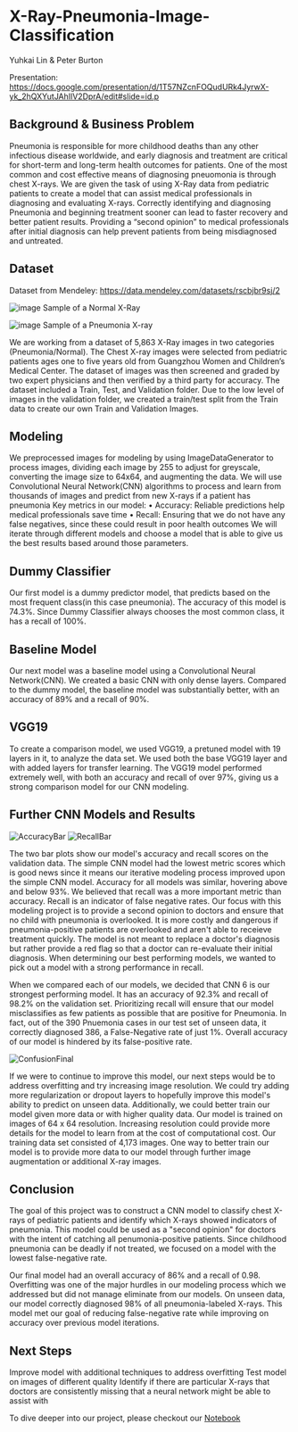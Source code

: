 # X-Ray-Pneumonia-Image-Classification

Yuhkai Lin & Peter Burton

Presentation: https://docs.google.com/presentation/d/1T57NZcnFOQudURk4JyrwX-yk_2hQXYutJAhIlV2DprA/edit#slide=id.p

## Background & Business Problem

Pneumonia is responsible for more childhood deaths than any other infectious disease worldwide, and early diagnosis and treatment are critical for short-term and long-term health outcomes for patients. One of the most common and cost effective means of diagnosing pneuomonia is through chest X-rays. 
We are given the task of using X-Ray data from pediatric patients to create a model that can assist medical professionals in diagnosing and evaluating X-rays. 
Correctly identifying and diagnosing Pneumonia and beginning treatment sooner can lead to faster recovery and better patient results. 
Providing a “second opinion” to medical professionals after initial diagnosis can help prevent patients from being misdiagnosed and untreated. 

## Dataset

Dataset from Mendeley: https://data.mendeley.com/datasets/rscbjbr9sj/2

![image](Images/Xraynormal.jpeg)
Sample of a Normal X-Ray


![image](Images/Xraypne.jpeg)
Sample of a Pneumonia X-ray


We are working from a dataset of  5,863 X-Ray images in two categories (Pneumonia/Normal). The Chest X-ray images were selected from pediatric patients ages one to five years old from Guangzhou Women and Children’s Medical Center. 
The dataset of images was then screened and graded by two expert physicians and then verified by a third party for accuracy. 
The dataset included a Train, Test, and Validation folder. Due to the low level of images in the validation folder, we created a train/test split from the Train data to create our own Train and Validation Images. 

## Modeling

We preprocessed images for modeling by using ImageDataGenerator to process images, dividing each image by 255 to adjust for greyscale, converting the image size to 64x64, and augmenting the data. 
We will use Convolutional Neural Network(CNN) algorithms to process and learn from thousands of images and predict from new X-rays if a patient has pneumonia 
Key metrics in our model:
•	Accuracy: Reliable predictions help medical professionals save time
•	Recall: Ensuring that we do not have any false negatives, since these could result in poor health outcomes
We will iterate through different models and choose a model that is able to give us the best results based around those parameters. 

## Dummy Classifier

Our first model is a dummy predictor model, that predicts based on the most frequent class(in this case pneumonia). The accuracy of this model is 74.3%. Since Dummy Classifier always chooses the most common class, it has a recall of 100%. 


## Baseline Model

Our next model was a baseline model using a Convolutional Neural Network(CNN). We created a basic CNN with only dense layers.  Compared to the dummy model, the baseline model was substantially better, with an accuracy of 89% and a recall of 90%. 

## VGG19

To create a comparison model, we used VGG19, a pretuned model with 19 layers in it, to analyze the data set. We used both the base VGG19 layer and with added layers for transfer learning. The VGG19 model performed extremely well, with both an accuracy and recall of over 97%, giving us a strong comparison model for our CNN modeling. 

## Further CNN Models and Results

![AccuracyBar](./Images/AccuracyBar.png)
![RecallBar](./Images/RecallBar.png)

The two bar plots show our model's accuracy and recall scores on the validation data. The simple CNN model had the lowest metric scores which is good news since it means our iterative modeling process improved upon the simple CNN model. Accuracy for all models was similar, hovering above and below 93%. We believed that recall was a more important metric than accuracy. Recall is an indicator of false negative rates. Our focus with this modeling project is to provide a second opinion to doctors and ensure that no child with pneumonia is overlooked. It is more costly and dangerous if pneumonia-positive patients are overlooked and aren't able to receieve treatment quickly. The model is not meant to replace a doctor's diagnosis but rather provide a red flag so that a doctor can re-evaluate their initial diagnosis. When determining our best performing models, we wanted to pick out a model with a strong performance in recall.

When we compared each of our models, we decided that CNN 6 is our strongest performing model. It has an accuracy of 92.3% and recall of 98.2% on the validation set. Prioritizing recall will ensure that our model misclassifies as few patients as possible that are positive for Pneumonia. In fact, out of the 390 Pnuemonia cases in our test set of unseen data, it correctly diagnosed 386, a False-Negative rate of just 1%. Overall accuracy of our model is hindered by its false-positive rate.

![ConfusionFinal](Images/ConfMat.png)

If we were to continue to improve this model, our next steps would be to address overfitting and try increasing image resolution. We could try adding more regularization or dropout layers to hopefully improve this model's ability to predict on unseen data. Additionally, we could better train our model given more data or with higher quality data. Our model is trained on images of 64 x 64 resolution. Increasing resolution could provide more details for the model to learn from at the cost of computational cost. Our training data set consisted of 4,173 images. One way to better train our model is to provide more data to our model through further image augmentation or additional X-ray images.

## Conclusion 

The goal of this project was to construct a CNN model to classify chest X-rays of pediatric patients and identify which X-rays showed indicators of pneumonia. This model could be used as a "second opinion" for doctors with the intent of catching all penumonia-positive patients. Since childhood pneumonia can be deadly if not treated, we focused on a model with the lowest false-negative rate.

Our final model had an overall accuracy of 86% and a recall of 0.98. Overfitting was one of the major hurdles in our modeling process which we addressed but did not manage eliminate from our models. On unseen data, our model correctly diagnosed 98% of all pneumonia-labeled X-rays. This model met our goal of reducing false-negative rate while improving on accuracy over previous model iterations.

## Next Steps

Improve model with additional techniques to address overfitting
Test model on images of different quality
Identify if there are particular X-rays that doctors are consistently missing that a neural network might be able to assist with

To dive deeper into our project, please checkout our [Notebook](https://github.com/yuhkulele/X-Ray-Pneumonia-Image-Classification/blob/main/notebook.ipynb)
